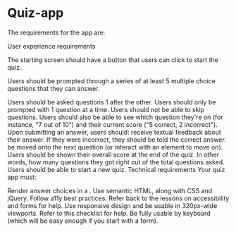 # Quiz-app

The requirements for the app are:

User experience requirements

The starting screen should have a button that users can click to start the quiz.

Users should be prompted through a series of at least 5 multiple choice questions that they can answer.

Users should be asked questions 1 after the other.
Users should only be prompted with 1 question at a time.
Users should not be able to skip questions.
Users should also be able to see which question they're on (for instance, "7 out of 10") and their current score ("5 correct, 2 incorrect").
Upon submitting an answer, users should:
receive textual feedback about their answer. If they were incorrect, they should be told the correct answer.
be moved onto the next question (or interact with an element to move on).
Users should be shown their overall score at the end of the quiz. In other words, how many questions they got right out of the total questions asked.
Users should be able to start a new quiz.
Technical requirements Your quiz app must:

Render answer choices in a .
Use semantic HTML, along with CSS and jQuery.
Follow a11y best practices.
Refer back to the lessons on accessibility and forms for help.
Use responsive design and be usable in 320px-wide viewports.
Refer to this checklist for help.
Be fully usable by keyboard (which will be easy enough if you start with a form).
